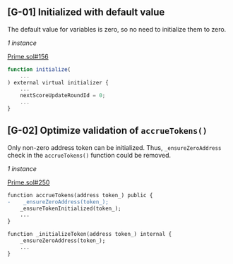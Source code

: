 ## [G-01] Initialized with default value

The default value for variables is zero, so no need to initialize them to zero.

*1 instance*

[Prime.sol#156](https://github.com/code-423n4/2023-09-venus/blob/b11d9ef9db8237678567e66759003138f2368d23/contracts/Tokens/Prime/Prime.sol#L156)
```js
function initialize(
    ...
) external virtual initializer {
    ...
    nextScoreUpdateRoundId = 0;
    ...
}
```

## [G-02] Optimize validation of `accrueTokens()`

Only non-zero address token can be initialized. Thus, `_ensureZeroAddress` check in the `accrueTokens()` function could be removed.

*1 instance*

[Prime.sol#250](https://github.com/code-423n4/2023-09-venus/blob/b11d9ef9db8237678567e66759003138f2368d23/contracts/Tokens/Prime/PrimeLiquidityProvider.sol#L250)

```diff
function accrueTokens(address token_) public {
-    _ensureZeroAddress(token_);
    _ensureTokenInitialized(token_);
    ...
}

function _initializeToken(address token_) internal {
    _ensureZeroAddress(token_);
    ...
} 
```